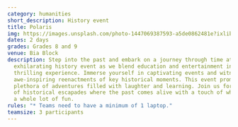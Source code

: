 ```yaml
---
category: humanities
short_description: History event
title: Polaris
img: https://images.unsplash.com/photo-1447069387593-a5de0862481e?ixlib=rb-4.0.3&ixid=M3wxMjA3fDB8MHxzZWFyY2h8NHx8aGlzdG9yeXxlbnwwfHwwfHx8MA%3D%3D&auto=format&fit=crop&w=900&q=60
dates: 2 days
grades: Grades 8 and 9
venue: Bia Block
description: Step into the past and embark on a journey through time at our
  exhilarating history event as we blend education and entertainment into a
  thrilling experience. Immerse yourself in captivating events and witness
  awe-inspiring reenactments of key historical moments. This event promises a
  plethora of adventures filled with laughter and learning. Join us for two days
  of historical escapades where the past comes alive with a touch of whimsy and
  a whole lot of fun.
rules: "* Teams need to have a minimum of 1 laptop."
teamsize: 3 participants
---
```

